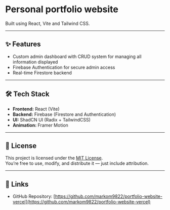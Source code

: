 # Personal portfolio website

Built using React, Vite and Tailwind CSS.

---

## ✨ Features

- Custom admin dashboard with CRUD system for managing all information displayed
- Firebase Authentication for secure admin access
- Real-time Firestore backend
  
---

## 🛠 Tech Stack

- **Frontend:** React (Vite)
- **Backend:** Firebase (Firestore and Authentication)
- **UI:** ShadCN UI (Radix + TailwindCSS)
- **Animation:** Framer Motion

---

## 🪪 License

This project is licensed under the [MIT License](./LICENSE).  
You’re free to use, modify, and distribute it — just include attribution.

---

## 📎 Links

- GitHub Repository: [https://github.com/markom9822/portfolio-website-vercel](https://github.com/markom9822/portfolio-website-vercel)
